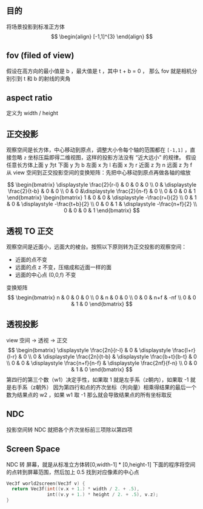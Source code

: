 ## 目的

将场景投影到标准正方体
$$
\begin{align}
[-1,1]^{3}
\end{align}
$$


## fov (filed of view)

假设在高方向的最小值是 b ，最大值是 t ，其中 t + b = 0 ， 那么 fov 就是相机分别引到 t 和 b 的射线的夹角

## aspect ratio

定义为 width / height


## 正交投影

观察空间是长方体，中心移动到原点，调整大小令每个轴的范围都在 `[-1,1]` ，直接忽略 `z` 坐标压扁即得二维视图，这样的投影方法没有 “近大远小” 的规律。
假设任意长方体上面 y 为t 下面 y 为 b 左面 x 为 l 右面 x 为 r 近面 z 为 n 远面 z 为 f  从 view 空间到正交投影空间的变换矩阵：先把中心移动到原点再做各轴的缩放

$$
\begin{bmatrix}
\displaystyle \frac{2}{r-l} & 0 & 0 & 0 \\
0 & \displaystyle \frac{2}{t-b} & 0 & 0 \\
0 & 0 &\displaystyle \frac{2}{n-f} & 0 \\
0 & 0 & 0 & 1 
\end{bmatrix} \begin{bmatrix}
1 & 0 & 0 & \displaystyle -\frac{r+l}{2} \\
0 & 1 & 0 & \displaystyle -\frac{t+b}{2} \\
0 & 0 & 1 & \displaystyle  -\frac{n+f}{2}  \\
0 & 0 & 0 & 1
\end{bmatrix}
$$




## 透视 TO 正交

观察空间是近面小，远面大的棱台。按照以下原则转为正交投影的观察空间：
- 近面的点不变
- 远面的点 z 不变，压缩成和近面一样的面
- 远面的中心点 (0,0,f) 不变

变换矩阵
$$
\begin{bmatrix}
n & 0 & 0 & 0 \\
0 & n & 0 & 0 \\
0 & 0 & n+f & -nf \\
0 & 0 & 1 & 0
\end{bmatrix}
$$

## 透视投影

view 空间 -> 透视 -> 正交 
$$
\begin{bmatrix}
\displaystyle \frac{2n}{r-l} & 0 & \displaystyle \frac{l+r}{l-r} & 0 \\
0 & \displaystyle \frac{2n}{t-b} & \displaystyle \frac{b+t}{b-t} & 0 \\
0 & 0 & \displaystyle \frac{n+f}{n-f} & \displaystyle \frac{2nf}{f-n} \\
0 & 0 & 1 & 0
\end{bmatrix}
$$
第四行的第三个数（w1）决定手性，如果取 1 就是左手系（z朝内），如果取 -1 就是右手系（z朝外） 因为第四行和点的齐次坐标（列向量）相乘得结果的最后一个数为结果点的 w2 ，如果 w1 取 -1 那么就会导致结果点的所有坐标取反

## NDC
投影空间转 NDC 就把各个齐次坐标前三项除以第四项

## Screen Space
NDC 转 屏幕，就是从标准立方体转[0,width-1] * [0,height-1]
下面的程序将空间的点转到屏幕范围，然后加上 0.5 找到对应像素的中心点
```cpp
Vec3f world2screen(Vec3f v) {
  return Vec3f(int((v.x + 1.) * width / 2. + .5),
               int((v.y + 1.) * height / 2. + .5), v.z);
}
```